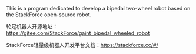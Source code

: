 This is a program dedicated to develop a bipedal two-wheel robot based on the StackForce open-source robot.

轮足机器人开源地址：https://gitee.com/StackForce/gaint_bipedal_wheeled_robot

StackForce轻量级机器人开发平台文档：https://stackforce.cc/#/

